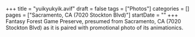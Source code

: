 +++
title = "yuikyukyik.avif"
draft = false
tags = ["Photos"]
categories = []
pages = ["Sacramento, CA (7020 Stockton Blvd)"]
startDate = ""
+++
Fantasy Forest Game Preserve, presumed from Sacramento, CA (7020 Stockton Blvd) as it is paired with promotional photo of its animationics.
